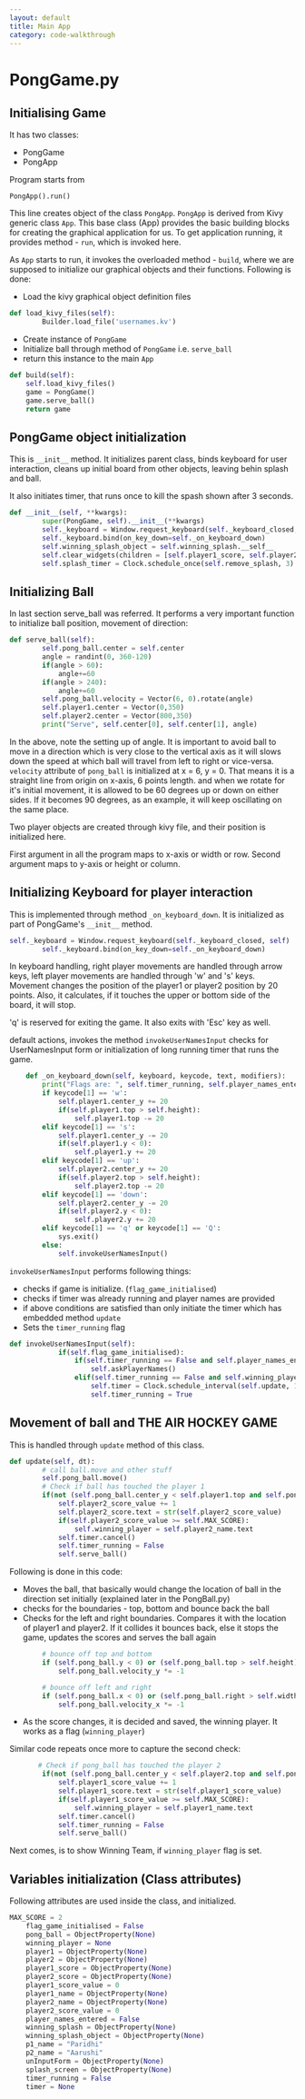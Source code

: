 ```yaml
---
layout: default
title: Main App
category: code-walkthrough
---
```


# PongGame.py

## Initialising Game

It has two classes:

* PongGame
* PongApp

Program starts from

```
PongApp().run()
```

This line creates object of the class ```PongApp```. ```PongApp``` is derived from Kivy generic class ```App```.
This base class (App) provides the basic building blocks for creating the graphical application for us. To get
application running, it provides method - ```run```, which is invoked here.

As ```App``` starts to run, it invokes the overloaded method - ```build```, where we are supposed to initialize our
graphical objects and their functions. Following is done:

* Load the kivy graphical object definition files

```python
def load_kivy_files(self):
        Builder.load_file('usernames.kv')
```
* Create instance of ```PongGame```
* Initialize ball through method of ```PongGame``` i.e. ```serve_ball```
* return this instance to the main ```App```


```python
def build(self):
    self.load_kivy_files()
    game = PongGame()
    game.serve_ball()
    return game
```

## PongGame object initialization

This is ```__init__``` method. It initializes parent class, binds keyboard for user interaction, cleans up initial board
from other objects, leaving behin splash and ball.

It also initiates timer, that runs once to kill the spash shown after 3 seconds.

```python
def __init__(self, **kwargs):
        super(PongGame, self).__init__(**kwargs)
        self._keyboard = Window.request_keyboard(self._keyboard_closed, self)
        self._keyboard.bind(on_key_down=self._on_keyboard_down)
        self.winning_splash_object = self.winning_splash.__self__
        self.clear_widgets(children = [self.player1_score, self.player2_score, self.player1_name, self.player2_name, self.player1, self.player2, self.winning_splash])
        self.splash_timer = Clock.schedule_once(self.remove_splash, 3)
```


## Initializing Ball

In last section serve_ball was referred. It performs a very important function to initialize ball position,
movement of direction:

```python
def serve_ball(self):
        self.pong_ball.center = self.center
        angle = randint(0, 360-120)
        if(angle > 60):
            angle+=60
        if(angle > 240):
            angle+=60
        self.pong_ball.velocity = Vector(6, 0).rotate(angle)
        self.player1.center = Vector(0,350)
        self.player2.center = Vector(800,350)
        print("Serve", self.center[0], self.center[1], angle)
```        

In the above, note the setting up of angle. It is important to avoid ball to move in a direction which is 
very close to the vertical axis as it will slows down the speed at which ball will travel from left to right
or vice-versa. ```velocity``` attribute of ```pong_ball``` is initialized at x = 6, y = 0. That means it
is a straight line from origin on x-axis, 6 points length. and when we rotate for it's initial movement,
it is allowed to be 60 degrees up or down on either sides. If it becomes 90 degrees, as an example, it will 
keep oscillating on the same place.

Two player objects are created through kivy file, and their position is initialized here.

First argument in all the program maps to x-axis or width or row. Second argument maps to y-axis or height or column.

## Initializing Keyboard for player interaction

This is implemented through method ```_on_keyboard_down```. It is initialized as part of PongGame's ```__init__``` method.

```python
self._keyboard = Window.request_keyboard(self._keyboard_closed, self)
        self._keyboard.bind(on_key_down=self._on_keyboard_down)
```

In keyboard handling, right player movements are handled through arrow keys, left player movements are handled through 
'w' and 's' keys. Movement changes the position of the player1 or player2 position by 20 points. Also, it calculates,
if it touches the upper or bottom side of the board, it will stop.

'q' is reserved for exiting the game. It also exits with 'Esc' key as well.

default actions, invokes the method ```invokeUserNamesInput``` checks for UserNamesInput form or initialization of long running timer that runs the game.

```python
    def _on_keyboard_down(self, keyboard, keycode, text, modifiers):
        print("Flags are: ", self.timer_running, self.player_names_entered, self.winning_player, self.flag_game_initialised)
        if keycode[1] == 'w':
            self.player1.center_y += 20
            if(self.player1.top > self.height):
                self.player1.top -= 20
        elif keycode[1] == 's':
            self.player1.center_y -= 20
            if(self.player1.y < 0):
                self.player1.y += 20
        elif keycode[1] == 'up':
            self.player2.center_y += 20
            if(self.player2.top > self.height):
                self.player2.top -= 20
        elif keycode[1] == 'down':
            self.player2.center_y -= 20
            if(self.player2.y < 0):
                self.player2.y += 20
        elif keycode[1] == 'q' or keycode[1] == 'Q':
            sys.exit()
        else:
            self.invokeUserNamesInput()
```

```invokeUserNamesInput``` performs following things:

* checks if game is initialize. (```flag_game_initialised```)
* checks if timer was already running and player names are provided
* if above conditions are satisfied than only initiate the timer which has embedded method ```update```
* Sets the ```timer_running``` flag

```python
def invokeUserNamesInput(self):
            if(self.flag_game_initialised):
                if(self.timer_running == False and self.player_names_entered == False):
                    self.askPlayerNames()
                elif(self.timer_running == False and self.winning_player == None):
                    self.timer = Clock.schedule_interval(self.update, 1.0/60.0)
                    self.timer_running = True
```

## Movement of ball and THE AIR HOCKEY GAME

This is handled through ```update``` method of this class.

```python
def update(self, dt):
        # call ball.move and other stuff
        self.pong_ball.move()
        # Check if ball has touched the player 1
        if(not (self.pong_ball.center_y < self.player1.top and self.pong_ball.center_y > self.player1.y) and self.pong_ball.x < 0):
            self.player2_score_value += 1
            self.player2_score.text = str(self.player2_score_value)
            if(self.player2_score_value >= self.MAX_SCORE):
                self.winning_player = self.player2_name.text
            self.timer.cancel()
            self.timer_running = False
            self.serve_ball()
```
Following is done in this code:

* Moves the ball, that basically would change the location of ball in the direction set initially (explained later in the PongBall.py)
* checks for the boundaries - top, bottom and bounce back the ball
* Checks for the left and right boundaries. Compares it with the location of player1 and player2. If it collides
it bounces back, else it stops the game, updates the scores and serves the ball again

```python
        # bounce off top and bottom
        if (self.pong_ball.y < 0) or (self.pong_ball.top > self.height):
            self.pong_ball.velocity_y *= -1

        # bounce off left and right
        if (self.pong_ball.x < 0) or (self.pong_ball.right > self.width):
            self.pong_ball.velocity_x *= -1
```

* As the score changes, it is decided and saved, the winning player. It works as a flag (```winning_player```)

Similar code repeats once more to capture the second check:

```python
       # Check if pong_ball has touched the player 2
        if(not (self.pong_ball.center_y < self.player2.top and self.pong_ball.center_y > self.player2.y) and self.pong_ball.right > self.width):
            self.player1_score_value += 1
            self.player1_score.text = str(self.player1_score_value)
            if(self.player1_score_value >= self.MAX_SCORE):
                self.winning_player = self.player1_name.text
            self.timer.cancel()
            self.timer_running = False
            self.serve_ball()
```

Next comes, is to show Winning Team, if ```winning_player``` flag is set.

## Variables initialization (Class attributes)

Following attributes are used inside the class, and initialized.

```python
MAX_SCORE = 2
    flag_game_initialised = False
    pong_ball = ObjectProperty(None)
    winning_player = None
    player1 = ObjectProperty(None)
    player2 = ObjectProperty(None)
    player1_score = ObjectProperty(None)
    player2_score = ObjectProperty(None)
    player1_score_value = 0
    player1_name = ObjectProperty(None)
    player2_name = ObjectProperty(None)
    player2_score_value = 0
    player_names_entered = False
    winning_splash = ObjectProperty(None)
    winning_splash_object = ObjectProperty(None)
    p1_name = "Paridhi"
    p2_name = "Aarushi"
    unInputForm = ObjectProperty(None)
    splash_screen = ObjectProperty(None)
    timer_running = False
    timer = None
```
